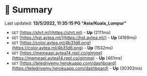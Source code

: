 # 📖 Summary
Last updated: **13/5/2022, 11:35:15 PG "Asia/Kuala_Lumpur"**

- `GET` [https://shrt.ml](https://shrt.ml) - **Up** (2111ms)
- `GET` [https://hst.aytea.ml/](https://hst.aytea.ml/) - **Up** (4169ms)
- `GET` [https://color.aytea.ml/4b31d6.png](https://color.aytea.ml/4b31d6.png) - **Up** (1532ms)
- `GET` [https://memeapi.aytea14.repl.co/gimme](https://memeapi.aytea14.repl.co/gimme) - **Up** (461ms)
- `GET` [https://teledrivemy.herokuapp.com/dashboard](https://teledrivemy.herokuapp.com/dashboard) - **Up** (30302ms)

